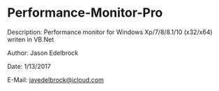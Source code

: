 # Performance-Monitor-Pro
Description: Performance monitor for Windows Xp/7/8/8.1/10 (x32/x64) writen in VB.Net

Author: Jason Edelbrock

Date: 1/13/2017

E-Mail: jayedelbrock@icloud.com
